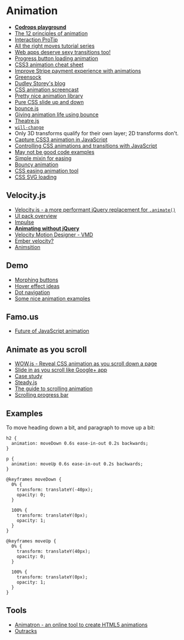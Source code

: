 # Animation

* [**Codrops playground**](http://tympanus.net/codrops/category/playground/)
* [The 12 principles of animation](http://the12principles.tumblr.com/)
* [Interaction ProTip](http://aerotwist.com/tutorials/)
* [All the right moves tutorial series](https://vimeo.com/channels/alltherightmoves/)
* [Web apps deserve sexy transitions too!](https://medium.com/design-ux/8068a5e4cb82)
* [Progress button loading animation](http://tympanus.net/Development/ProgressButtonStyles/)
* [CSS3 animation cheat sheet](http://www.justinaguilar.com/animations/)
* [Improve Stripe payment experience with animations](https://medium.com/p/3d1b0a9b810e)
* [Greensock](http://www.greensock.com/)
* [Dudley Storey's blog](http://demosthenes.info/blog)
* [CSS animation screencast](https://vimeo.com/channels/alltherightmoves/)
* [Pretty nice animation library](http://anijs.github.io/)
* [Pure CSS slide up and down](http://davidwalsh.name/css-slide)
* [bounce.js](http://bouncejs.com/)
* [Giving animation life using bounce](https://medium.com/tictail-makers/giving-animations-life-8b20165224c5)
* [Theatre.js](https://github.com/AriaMinaei/theatrejs)
* [`will-change`](http://dev.opera.com/articles/css-will-change-property/)
* Only 3D transforms qualify for their own layer; 2D transforms don't.
* [Capture CSS3 animation in JavaScript](http://www.sitepoint.com/css3-animation-javascript-event-handlers/)
* [Controlling CSS animations and transitions with JavaScript](http://css-tricks.com/controlling-css-animations-transitions-javascript/)
* [May not be good code examples](http://jackonthe.net/css3animateit/examples)
* [Simple mixin for easing](http://codepen.io/winkerVSbecks/pen/Cihkr)
* [Bouncy animation](http://learnsome.co/blog/bouncy/)
* [CSS easing animation tool](http://matthewlein.com/ceaser/)
* [CSS SVG loading](http://codepen.io/aurer/pen/jEGbA)

## Velocity.js

* [Velocity.js - a more performant jQuery replacement for `.animate()`](http://css-tricks.com/improving-ui-animation-workflow-velocity-js/)
* [UI pack overview](https://www.youtube.com/watch?v=CdwvR6a39Tg&hd=1)
* [Impulse](http://impulse.luster.io/guides.html)
* [**Animating without jQuery**](http://www.smashingmagazine.com/2014/09/04/animating-without-jquery/)
* [Velocity Motion Designer - VMD](https://www.youtube.com/watch?v=7IxhIMIdkPs&hd=1)
* [Ember velocity?](http://julian.com/research/velocity/#ember)
* [Animsition](http://git.blivesta.com/animsition/)


## Demo

* [Morphing buttons](http://tympanus.net/codrops/2014/05/12/morphing-buttons-concept/)
* [Hover effect ideas](http://tympanus.net/Development/HoverEffectIdeas/)
* [Dot navigation](http://tympanus.net/Development/DotNavigationStyles/)
* [Some nice animation examples](http://varun.ca/the-core/)


## Famo.us

* [Future of JavaScript animation](http://blog.percolatestudio.com/engineering/the-future-of-javascript-animation-with-famous/)


## Animate as you scroll

* [WOW.js - Reveal CSS animation as you scroll down a page](https://github.com/matthieua/WOW)
* [Slide in as you scroll like Google+ app](http://css-tricks.com/slide-in-as-you-scroll-down-boxes/)
* [Case study](http://www.justinaguilar.com/)
* [Steady.js](http://lafikl.github.io/steady.js/)
* [The guide to scrolling animation](http://ihatetomatoes.net/guide-scrolling-animation-libraries/)
* [Scrolling progress bar](http://www.webdesigncrowd.com/scrolling-progress-bar/)

## Examples

To move heading down a bit, and paragraph to move up a bit:

```
h2 {
  animation: moveDown 0.6s ease-in-out 0.2s backwards;
}

p {
  animation: moveUp 0.6s ease-in-out 0.2s backwards;
}

@keyframes moveDown {
  0% {
    transform: translateY(-40px);
    opacity: 0;
  }
  
  100% {
    transform: translateY(0px);
    opacity: 1;
  }
}

@keyframes moveUp {
  0% {
    transform: translateY(40px);
    opacity: 0;
  }
  
  100% {
    transform: translateY(0px);
    opacity: 1;
  }
}
```

## Tools

* [Animatron - an online tool to create HTML5 animations](http://animatron.com/)
* [Outracks](http://www.outracks.com/realtime_studio.html)
